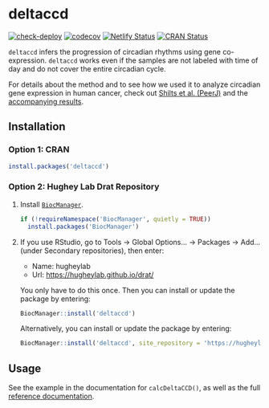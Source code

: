 # deltaccd

[![check-deploy](https://github.com/hugheylab/deltaccd/workflows/check-deploy/badge.svg)](https://github.com/hugheylab/deltaccd/actions)
[![codecov](https://codecov.io/gh/hugheylab/deltaccd/branch/master/graph/badge.svg)](https://codecov.io/gh/hugheylab/deltaccd)
[![Netlify Status](https://api.netlify.com/api/v1/badges/ddd35b6b-7210-442f-83e7-7115b23d9585/deploy-status)](https://app.netlify.com/sites/jovial-lovelace-7e335a/deploys)
[![CRAN Status](https://www.r-pkg.org/badges/version/deltaccd)](https://cran.r-project.org/package=deltaccd)

`deltaccd` infers the progression of circadian rhythms using gene co-expression. `deltaccd` works even if the samples are not labeled with time of day and do not cover the entire circadian cycle.

For details about the method and to see how we used it to analyze circadian gene expression in human cancer, check out [Shilts et al. (PeerJ)](https://doi.org/10.7717/peerj.4327) and the [accompanying results](https://doi.org/10.6084/m9.figshare.4906745).

## Installation

### Option 1: CRAN

```r
install.packages('deltaccd')
```

### Option 2: Hughey Lab Drat Repository

1. Install [`BiocManager`](https://cran.r-project.org/package=BiocManager).

    ```r
    if (!requireNamespace('BiocManager', quietly = TRUE))
      install.packages('BiocManager')
    ```

1. If you use RStudio, go to Tools → Global Options... → Packages → Add... (under Secondary repositories), then enter:

    - Name: hugheylab
    - Url: https://hugheylab.github.io/drat/

    You only have to do this once. Then you can install or update the package by entering:

    ```r
    BiocManager::install('deltaccd')
    ```

    Alternatively, you can install or update the package by entering:

    ```r
    BiocManager::install('deltaccd', site_repository = 'https://hugheylab.github.io/drat/')
    ```

## Usage

See the example in the documentation for `calcDeltaCCD()`, as well as the full [reference documentation](https://deltaccd.hugheylab.org/reference/index.html).
